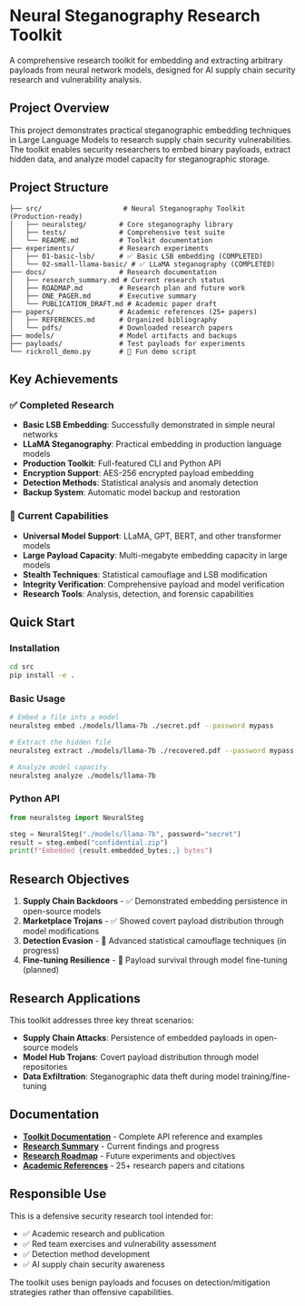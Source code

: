 # Neural Steganography Research Toolkit

A comprehensive research toolkit for embedding and extracting arbitrary payloads from neural network models, designed for AI supply chain security research and vulnerability analysis.

## Project Overview

This project demonstrates practical steganographic embedding techniques in Large Language Models to research supply chain security vulnerabilities. The toolkit enables security researchers to embed binary payloads, extract hidden data, and analyze model capacity for steganographic storage.

## Project Structure

```
├── src/                    # Neural Steganography Toolkit (Production-ready)
│   ├── neuralsteg/        # Core steganography library
│   ├── tests/             # Comprehensive test suite
│   └── README.md          # Toolkit documentation
├── experiments/           # Research experiments
│   ├── 01-basic-lsb/      # ✅ Basic LSB embedding (COMPLETED)
│   └── 02-small-llama-basic/ # ✅ LLaMA steganography (COMPLETED)
├── docs/                  # Research documentation
│   ├── research_summary.md # Current research status
│   ├── ROADMAP.md         # Research plan and future work
│   ├── ONE_PAGER.md       # Executive summary
│   └── PUBLICATION_DRAFT.md # Academic paper draft
├── papers/                # Academic references (25+ papers)
│   ├── REFERENCES.md      # Organized bibliography
│   └── pdfs/              # Downloaded research papers
├── models/                # Model artifacts and backups
├── payloads/              # Test payloads for experiments
└── rickroll_demo.py       # 🎵 Fun demo script
```

## Key Achievements

### ✅ Completed Research
- **Basic LSB Embedding**: Successfully demonstrated in simple neural networks
- **LLaMA Steganography**: Practical embedding in production language models
- **Production Toolkit**: Full-featured CLI and Python API
- **Encryption Support**: AES-256 encrypted payload embedding
- **Detection Methods**: Statistical analysis and anomaly detection
- **Backup System**: Automatic model backup and restoration

### 🎯 Current Capabilities
- **Universal Model Support**: LLaMA, GPT, BERT, and other transformer models
- **Large Payload Capacity**: Multi-megabyte embedding capacity in large models
- **Stealth Techniques**: Statistical camouflage and LSB modification
- **Integrity Verification**: Comprehensive payload and model verification
- **Research Tools**: Analysis, detection, and forensic capabilities

## Quick Start

### Installation
```bash
cd src
pip install -e .
```

### Basic Usage
```bash
# Embed a file into a model
neuralsteg embed ./models/llama-7b ./secret.pdf --password mypass

# Extract the hidden file
neuralsteg extract ./models/llama-7b ./recovered.pdf --password mypass

# Analyze model capacity
neuralsteg analyze ./models/llama-7b
```

### Python API
```python
from neuralsteg import NeuralSteg

steg = NeuralSteg("./models/llama-7b", password="secret")
result = steg.embed("confidential.zip")
print(f"Embedded {result.embedded_bytes:,} bytes")
```

## Research Objectives

1. **Supply Chain Backdoors** - ✅ Demonstrated embedding persistence in open-source models
2. **Marketplace Trojans** - ✅ Showed covert payload distribution through model modifications
3. **Detection Evasion** - 🚧 Advanced statistical camouflage techniques (in progress)
4. **Fine-tuning Resilience** - 🔮 Payload survival through model fine-tuning (planned)

## Research Applications

This toolkit addresses three key threat scenarios:
- **Supply Chain Attacks**: Persistence of embedded payloads in open-source models
- **Model Hub Trojans**: Covert payload distribution through model repositories
- **Data Exfiltration**: Steganographic data theft during model training/fine-tuning

## Documentation

- **[Toolkit Documentation](src/README.md)** - Complete API reference and examples
- **[Research Summary](docs/research_summary.md)** - Current findings and progress
- **[Research Roadmap](docs/ROADMAP.md)** - Future experiments and objectives
- **[Academic References](papers/REFERENCES.md)** - 25+ research papers and citations

## Responsible Use

This is a defensive security research tool intended for:
- ✅ Academic research and publication
- ✅ Red team exercises and vulnerability assessment  
- ✅ Detection method development
- ✅ AI supply chain security awareness

The toolkit uses benign payloads and focuses on detection/mitigation strategies rather than offensive capabilities.